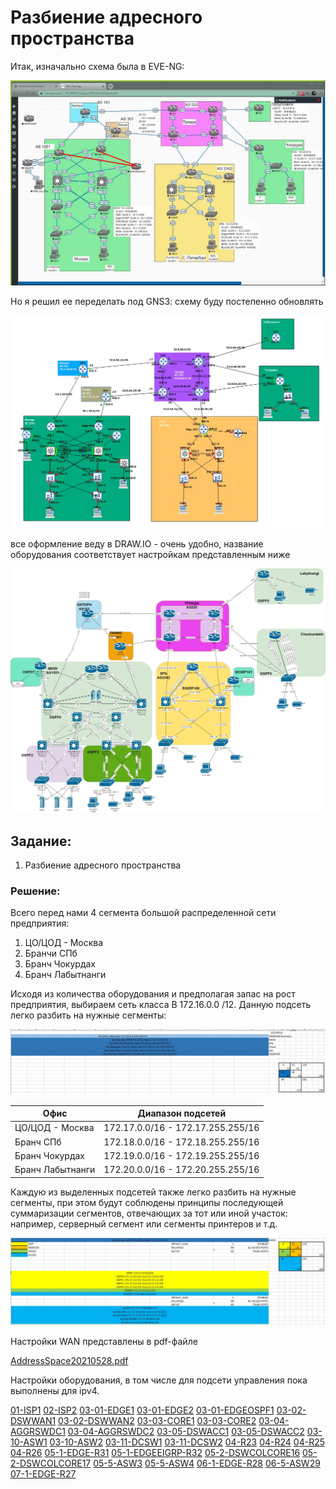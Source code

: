 # Разбиение адресного пространства #

Итак, изначально схема была в EVE-NG:

![](/LECTURES/MODULE02/Lecture10/pictures/16.jpg)

Но я решил ее переделать под GNS3: cхему буду постепенно обновлять

![](/LECTURES/MODULE02/Lecture10/pictures/17.jpg)

все оформление веду в DRAW.IO - очень удобно, название оборудования соответствует настройкам представленным ниже

![](/LECTURES/MODULE02/Lecture10/pictures/31.jpg)

##  Задание:
1. Разбиение адресного пространства

###  Решение:
Всего перед нами 4 сегмента большой распределенной сети предприятия:
1. ЦО/ЦОД - Москва
2. Бранчи СПб
3. Бранч Чокурдах
4. Бранч Лабытнанги

Исходя из количества оборудования и предполагая запас на рост предприятия, выбираем сеть класса B 172.16.0.0 /12. Данную подсеть легко разбить на нужные сегменты:

![](/LECTURES/MODULE02/Lecture10/pictures/32.jpg)


| Офис  | Диапазон подсетей  | 
|---|---|
| ЦО/ЦОД - Москва  | 172.17.0.0/16 - 172.17.255.255/16  |
| Бранч СПб  | 172.18.0.0/16 - 172.18.255.255/16 |
| Бранч Чокурдах  | 172.19.0.0/16 - 172.19.255.255/16 | 
| Бранч Лабытнанги  | 172.20.0.0/16 - 172.20.255.255/16 |

Каждую из выделенных подсетей также легко разбить на нужные сегменты, при этом будут соблюдены принципы последующей суммаризации сегментов, отвечающих за тот или иной участок: например, серверный сегмент или сегменты принтеров и т.д.

![](/LECTURES/MODULE02/Lecture10/pictures/33.jpg)


Настройки WAN представлены в pdf-файле

[AddressSpace20210528.pdf](/LECTURES/MODULE02/Lecture10/labs/AddressSpace20210528.pdf)

Настройки оборудования, в том числе для подсети управления пока выполнены для ipv4.

[01-ISP1](/LECTURES/MODULE02/Lecture10/labs/01-ISP1.txt)
[02-ISP2](/LECTURES/MODULE02/Lecture10/labs/02-ISP2.txt)
[03-01-EDGE1](/LECTURES/MODULE02/Lecture10/labs/03-01-EDGE1.txt)
[03-01-EDGE2](/LECTURES/MODULE02/Lecture10/labs/03-01-EDGE2.txt)
[03-01-EDGEOSPF1](/LECTURES/MODULE02/Lecture10/labs/03-01-EDGEOSPF1.txt)
[03-02-DSWWAN1](/LECTURES/MODULE02/Lecture10/labs/03-02-DSWWAN1.txt)
[03-02-DSWWAN2](/LECTURES/MODULE02/Lecture10/labs/03-02-DSWWAN2.txt)
[03-03-CORE1](/LECTURES/MODULE02/Lecture10/labs/03-03-CORE1.txt)
[03-03-CORE2](/LECTURES/MODULE02/Lecture10/labs/03-03-CORE2.txt)
[03-04-AGGRSWDC1](/LECTURES/MODULE02/Lecture10/labs/03-04-AGGRSWDC1.txt)
[03-04-AGGRSWDC2](/LECTURES/MODULE02/Lecture10/labs/03-04-AGGRSWDC2.txt)
[03-05-DSWACC1](/LECTURES/MODULE02/Lecture10/labs/03-05-DSWACC1.txt)
[03-05-DSWACC2](/LECTURES/MODULE02/Lecture10/labs/03-05-DSWACC2.txt)
[03-10-ASW1](/LECTURES/MODULE02/Lecture10/labs/03-10-ASW1.txt)
[03-10-ASW2](/LECTURES/MODULE02/Lecture10/labs/03-10-ASW2.txt)
[03-11-DCSW1](/LECTURES/MODULE02/Lecture10/labs/03-11-DCSW1.txt)
[03-11-DCSW2](/LECTURES/MODULE02/Lecture10/labs/03-11-DCSW2.txt)
[04-R23](/LECTURES/MODULE02/Lecture10/labs/04-R23.txt)
[04-R24](/LECTURES/MODULE02/Lecture10/labs/04-R24.txt)
[04-R25](/LECTURES/MODULE02/Lecture10/labs/04-R25.txt)
[04-R26](/LECTURES/MODULE02/Lecture10/labs/04-R26.txt)
[05-1-EDGE-R31](/LECTURES/MODULE02/Lecture10/labs/05-1-EDGE-R31.txt)
[05-1-EDGEEIGRP-R32](/LECTURES/MODULE02/Lecture10/labs/05-1-EDGEEIGRP-R32.txt)
[05-2-DSWCOLCORE16](/LECTURES/MODULE02/Lecture10/labs/05-2-DSWCOLCORE16.txt)
[05-2-DSWCOLCORE17](/LECTURES/MODULE02/Lecture10/labs/05-2-DSWCOLCORE17.txt)
[05-5-ASW3](/LECTURES/MODULE02/Lecture10/labs/05-5-ASW3.txt)
[05-5-ASW4](/LECTURES/MODULE02/Lecture10/labs/05-5-ASW4.txt)
[06-1-EDGE-R28](/LECTURES/MODULE02/Lecture10/labs/06-1-EDGE-R28.txt)
[06-5-ASW29](/LECTURES/MODULE02/Lecture10/labs/06-5-ASW29.txt)
[07-1-EDGE-R27](/LECTURES/MODULE02/Lecture10/labs/07-1-EDGE-R27.txt)
